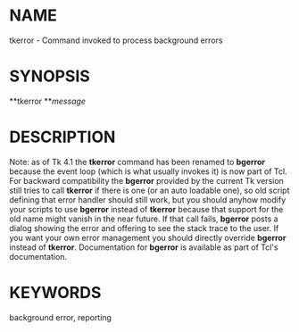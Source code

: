 # NAME

tkerror - Command invoked to process background errors

# SYNOPSIS

**tkerror ***message*

# DESCRIPTION

Note: as of Tk 4.1 the **tkerror** command has been renamed to
**bgerror** because the event loop (which is what usually invokes it) is
now part of Tcl. For backward compatibility the **bgerror** provided by
the current Tk version still tries to call **tkerror** if there is one
(or an auto loadable one), so old script defining that error handler
should still work, but you should anyhow modify your scripts to use
**bgerror** instead of **tkerror** because that support for the old name
might vanish in the near future. If that call fails, **bgerror** posts a
dialog showing the error and offering to see the stack trace to the
user. If you want your own error management you should directly override
**bgerror** instead of **tkerror**. Documentation for **bgerror** is
available as part of Tcl\'s documentation.

# KEYWORDS

background error, reporting

<!---
Copyright (c) 1990-1994 The Regents of the University of California
Copyright (c) 1994-1996 Sun Microsystems, Inc
-->

